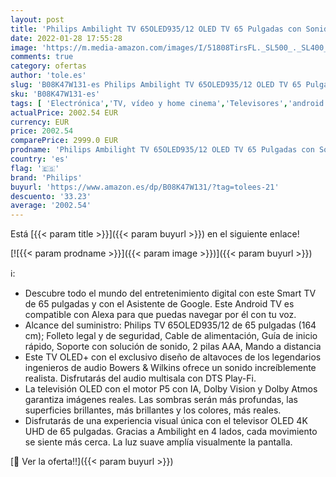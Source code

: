 ```yaml
---
layout: post
title: 'Philips Ambilight TV 65OLED935/12 OLED TV 65 Pulgadas con Sonido de Bowers & Wilkins  P5 Engine con IA  4K UHD  Dolby Vision∙Atmos  Android TV  HDR 10+  Control por Voz  [Modelo de 2020/2021]  Gris Metalizado'
date: 2022-01-28 17:55:28
image: 'https://m.media-amazon.com/images/I/51808TirsFL._SL500_._SL400_.jpg'
comments: true
category: ofertas
author: 'tole.es'
slug: 'B08K47W131-es Philips Ambilight TV 65OLED935/12 OLED TV 65 Pulgadas con...'
sku: 'B08K47W131-es'
tags: [ 'Electrónica','TV, vídeo y home cinema','Televisores','android','philips', ]
actualPrice: 2002.54 EUR
currency: EUR
price: 2002.54
comparePrice: 2999.0 EUR
prodname: 'Philips Ambilight TV 65OLED935/12 OLED TV 65 Pulgadas con Sonido de Bowers & Wilkins  P5 Engine con IA  4K UHD  Dolby Vision∙Atmos  Android TV  HDR 10+  Control por Voz  [Modelo de 2020/2021]  Gris Metalizado'
country: 'es'
flag: '🇪🇸'
brand: 'Philips'
buyurl: 'https://www.amazon.es/dp/B08K47W131/?tag=tolees-21'
descuento: '33.23'
average: '2002.54'
---
```


Está [{{< param title >}}]({{< param buyurl >}}) en el siguiente enlace!

[![{{< param prodname >}}]({{< param image >}})]({{< param buyurl >}})

ℹ️:

- Descubre todo el mundo del entretenimiento digital con este Smart TV de 65 pulgadas y con el Asistente de Google. Este Android TV es compatible con Alexa para que puedas navegar por él con tu voz.
- Alcance del suministro: Philips TV 65OLED935/12 de 65 pulgadas (164 cm); Folleto legal y de seguridad, Cable de alimentación, Guía de inicio rápido, Soporte con solución de sonido, 2 pilas AAA, Mando a distancia
- Este TV OLED+ con el exclusivo diseño de altavoces de los legendarios ingenieros de audio Bowers & Wilkins ofrece un sonido increíblemente realista. Disfrutarás del audio multisala con DTS Play-Fi.
- La televisión OLED con el motor P5 con IA, Dolby Vision y Dolby Atmos garantiza imágenes reales. Las sombras serán más profundas, las superficies brillantes, más brillantes y los colores, más reales.
- Disfrutarás de una experiencia visual única con el televisor OLED 4K UHD de 65 pulgadas. Gracias a Ambilight en 4 lados, cada movimiento se siente más cerca. La luz suave amplía visualmente la pantalla.

[🛒 Ver la oferta!!]({{< param buyurl >}})

